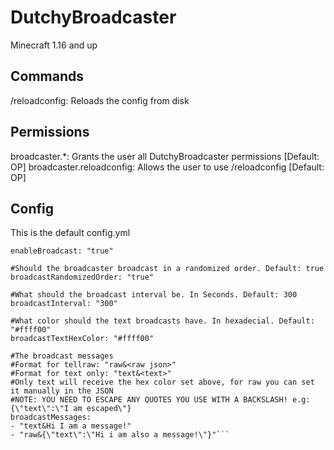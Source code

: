# DutchyBroadcaster
Minecraft 1.16 and up

## Commands
/reloadconfig: Reloads the config from disk

## Permissions
broadcaster.*: Grants the user all DutchyBroadcaster permissions [Default: OP]
broadcaster.reloadconfig: Allows the user to use /reloadconfig [Default: OP]

## Config
This is the default config.yml
```#Should the broadcaster be enabled. Default: true
enableBroadcast: "true"

#Should the broadcaster broadcast in a randomized order. Default: true
broadcastRandomizedOrder: "true"

#What should the broadcast interval be. In Seconds. Default: 300
broadcastInterval: "300"

#What color should the text broadcasts have. In hexadecial. Default: "#ffff00"
broadcastTextHexColor: "#ffff00"

#The broadcast messages
#Format for tellraw: "raw&<raw json>"
#Format for text only: "text&<text>"
#Only text will receive the hex color set above, for raw you can set it manually in the JSON
#NOTE: YOU NEED TO ESCAPE ANY QUOTES YOU USE WITH A BACKSLASH! e.g: {\"text\":\"I am escaped\"}
broadcastMessages:
- "text&Hi I am a message!"
- "raw&{\"text\":\"Hi i am also a message!\"}"```

